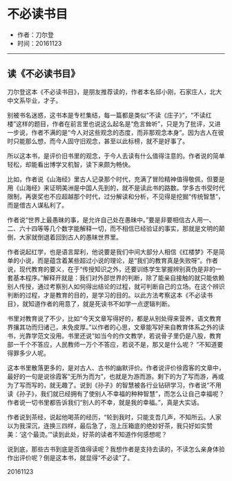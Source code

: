 # 不必读书目

- 作者：刀尔登
- 时间：20161123
---

## 读《不必读书目》

刀尔登这本《不必读书目》，是朋友推荐读的，作者本名邱小刚，石家庄人，北大中文系毕业，才子。

别被书名迷惑，这书本是专栏集结，每一篇都是类似“不读《庄子》”，“不读红楼”这样的题目，作者在前言里也说这么起名是“危言耸听”，只是为了批评，又进一步说，作者不满的是“今人对这些观念的态度，而非那观念本身”。因为古人在彼时只能那么想，而今人固守旧观念，甚至以此标榜，就不是好事了。

所以这本书，是评价旧书里的观念，于今人去读有什么值得注意的。作者说的简单轻松，却能看出博学又机智，读下来颇为畅快。

比如，作者说《山海经》里古人记录那个时代，充满了冒险精神值得敬佩，但要是用《山海经》来证明美洲是中国人先到的，就不是读此书的路数。学多古书受时代限制，再褒奖也不应超越那个时代，过分解读和分析，不见得是挖掘“传统智慧”，而是借古人谋私利了。

作者说“世界上最愚昧的事，是允许自己处在愚昧中。”要是非要相信古人用一、二、六十四等等几个数字能解释一切，而不相信已经验证的事实，那就是文明的颠倒，大家就倒退着回到古人的愚昧世界里。

作者说起红学，也是语言犀利，他说要是我们中间大部分人相信《红楼梦》不是简单的小说，而是蕴含着某些超过小说的理论，是“我们的教育真是失败呀”。作者说，现代教育的要义，在于“传授知识之外，还要训练学生掌握辨别真伪是非的一套基本程序。”解释开就是：我们对外部世界的判断，除了能亲自接触的就只能依赖别人传授，通过考察别人如何得出结论的过程，就可判断自己的立场。在这个辨识判断的过程，才是教育的目的，是学习的目的。以此方法考察这本《不必读书目》，就知道作者的用意了，就是死读书不如学一点逻辑判断。

书里对教育说了不少，比如“今天文章写得好的，都是从别处得来营养，语文教育界攘其功而归诸己，未免皮厚。”以作者的心思，文章能写好来自教育体系之外的读书，光靠学范文没用。书里还说“如当今的作文教学，若说骨子里仍是八股，教育部一千个不答应，人民教师一万个不答应，若说不是，那又是什么呢？ ”不知道要得罪多少人呢。

这本书里散落更多的，是对古人、古书的幽默评价。作者说评价徐霞客的文章中，最好的一句是说徐霞客“无所为而为”，也就是为游而游。剩下的为了写而游，再或为了写而写的，就无趣了。说到《孙子》的智慧被各行业钻研学习，作者说“不用读《孙子》，我们就已经拥有了使别人不幸福的种种智慧”，而怎么让自己幸福呢？作者说一切书里都告诉我们“别人的不幸，就是我的幸福。”，真是大实话。

作者说到茶经，说起他喝茶的经历，“轮到我时，只能支吾几声，不知所云。人家以为我深沉，连换三四样，最后急了，泡上压箱底的绝妙好茶，我只好如实赞美：‘这个最烫。’”读到此处，好茶的读者不知道作何感想呢？

说到底，那些古书到底是否值得读呢？我想作者是支持去读的，不读怎么亲身体验作出评价呢？倒是这本书，就显得“不必读”了。

20161123